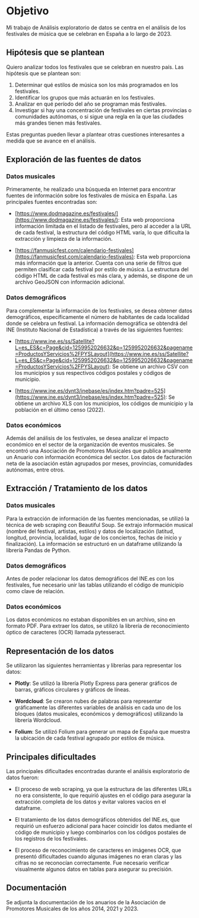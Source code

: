 # Objetivo

Mi trabajo de Análisis exploratorio de datos se centra en el análisis de los festivales de música que se celebran en España a lo largo de 2023.

## Hipótesis que se plantean

Quiero analizar todos los festivales que se celebran en nuestro país. Las hipótesis que se plantean son:

1. Determinar qué estilos de música son los más programados en los festivales.
2. Identificar los grupos que más actuarán en los festivales.
3. Analizar en qué período del año se programan más festivales.
4. Investigar si hay una concentración de festivales en ciertas provincias o comunidades autónomas, o si sigue una regla en la que las ciudades más grandes tienen más festivales.

Estas preguntas pueden llevar a plantear otras cuestiones interesantes a medida que se avance en el análisis.

## Exploración de las fuentes de datos

### Datos musicales

Primeramente, he realizado una búsqueda en Internet para encontrar fuentes de información sobre los festivales de música en España. Las principales fuentes encontradas son:

- [https://www.dodmagazine.es/festivales/](https://www.dodmagazine.es/festivales/): Esta web proporciona información limitada en el listado de festivales, pero al acceder a la URL de cada festival, la estructura del código HTML varía, lo que dificulta la extracción y limpieza de la información.

- [https://fanmusicfest.com/calendario-festivales](https://fanmusicfest.com/calendario-festivales): Esta web proporciona más información que la anterior. Cuenta con una serie de filtros que permiten clasificar cada festival por estilo de música. La estructura del código HTML de cada festival es más clara, y además, se dispone de un archivo GeoJSON con información adicional.

### Datos demográficos

Para complementar la información de los festivales, se desea obtener datos demográficos, específicamente el número de habitantes de cada localidad donde se celebra un festival. La información demográfica se obtendrá del INE (Instituto Nacional de Estadística) a través de las siguientes fuentes:

- [https://www.ine.es/ss/Satellite?L=es_ES&c=Page&cid=1259952026632&p=1259952026632&pagename=ProductosYServicios%2FPYSLayout](https://www.ine.es/ss/Satellite?L=es_ES&c=Page&cid=1259952026632&p=1259952026632&pagename=ProductosYServicios%2FPYSLayout): Se obtiene un archivo CSV con los municipios y sus respectivos códigos postales y códigos de municipio.

- [https://www.ine.es/dynt3/inebase/es/index.htm?padre=525](https://www.ine.es/dynt3/inebase/es/index.htm?padre=525): Se obtiene un archivo XLS con los municipios, los códigos de municipio y la población en el último censo (2022).

### Datos económicos

Además del análisis de los festivales, se desea analizar el impacto económico en el sector de la organización de eventos musicales. Se encontró una Asociación de Promotores Musicales que publica anualmente un Anuario con información económica del sector. Los datos de facturación neta de la asociación están agrupados por meses, provincias, comunidades autónomas, entre otros.

## Extracción / Tratamiento de los datos

### Datos musicales

Para la extracción de información de las fuentes mencionadas, se utilizó la técnica de web scraping con Beautiful Soup. Se extrajo información musical (nombre del festival, artistas, estilos) y datos de localización (latitud, longitud, provincia, localidad, lugar de los conciertos, fechas de inicio y finalización). La información se estructuró en un dataframe utilizando la librería Pandas de Python.

### Datos demográficos

Antes de poder relacionar los datos demográficos del INE.es con los festivales, fue necesario unir las tablas utilizando el código de municipio como clave de relación.

### Datos económicos

Los datos económicos no estaban disponibles en un archivo, sino en formato PDF. Para extraer los datos, se utilizó la librería de reconocimiento óptico de caracteres (OCR) llamada pytesseract.

## Representación de los datos

Se utilizaron las siguientes herramientas y librerías para representar los datos:

- **Plotly**: Se utilizó la librería Plotly Express para generar gráficos de barras, gráficos circulares y gráficos de líneas.

- **Wordcloud**: Se crearon nubes de palabras para representar gráficamente las diferentes variables de análisis en cada uno de los bloques (datos musicales, económicos y demográficos) utilizando la librería Wordcloud.

- **Folium**: Se utilizó Folium para generar un mapa de España que muestra la ubicación de cada festival agrupado por estilos de música.

## Principales dificultades

Las principales dificultades encontradas durante el análisis exploratorio de datos fueron:

- El proceso de web scraping, ya que la estructura de las diferentes URLs no era consistente, lo que requirió ajustes en el código para asegurar la extracción completa de los datos y evitar valores vacíos en el dataframe.

- El tratamiento de los datos demográficos obtenidos del INE.es, que requirió un esfuerzo adicional para hacer coincidir los datos mediante el código de municipio y luego combinarlos con los códigos postales de los registros de los festivales.

- El proceso de reconocimiento de caracteres en imágenes OCR, que presentó dificultades cuando algunas imágenes no eran claras y las cifras no se reconocían correctamente. Fue necesario verificar visualmente algunos datos en tablas para asegurar su precisión.

## Documentación

Se adjunta la documentación de los anuarios de la Asociación de Promotores Musicales de los años 2014, 2021 y 2023.


